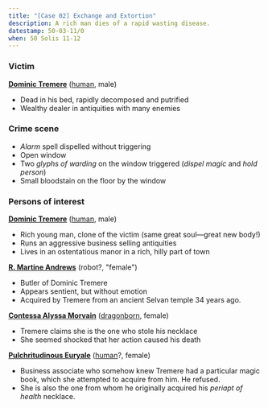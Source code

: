 ```yaml
---
title: "[Case 02] Exchange and Extortion"
description: A rich man dies of a rapid wasting disease.
datestamp: 50-03-11/0
when: 50 Solis 11-12
---
```


### Victim

**[Dominic Tremere](../dossiers/dominic-tremere)** ([human](../creatures/humans), male)
* Dead in his bed, rapidly decomposed and putrified
* Wealthy dealer in antiquities with many enemies

### Crime scene

* *Alarm* spell dispelled without triggering
* Open window
* Two *glyphs of warding* on the window triggered (*dispel magic* and *hold person*)
* Small bloodstain on the floor by the window

### Persons of interest

**[Dominic Tremere](../dossiers/dominic-tremere)** ([human](../creatures/humans), male)
* Rich young man, clone of the victim (same great soul—great new body!)
* Runs an aggressive business selling antiquities
* Lives in an ostentatious manor in a rich, hilly part of town

**[R. Martine Andrews](../relics/warforged)** (robot?, "female")
* Butler of Dominic Tremere
* Appears sentient, but without emotion
* Acquired by Tremere from an ancient Selvan temple 34 years ago.

**[Contessa Alyssa Morvain](../dossiers/contessa-morvain)** ([dragonborn](../creatures/dragonborn), female)
* Tremere claims she is the one who stole his necklace
* She seemed shocked that her action caused his death

**[Pulchritudinous Euryale](../dossiers/pulchritudinous-euryale)** ([human](../creatures/humans)?, female)
* Business associate who somehow knew Tremere had a particular magic book, which she attempted to acquire from him. He refused.
* She is also the one from whom he originally acquired his *periapt of health* necklace.
